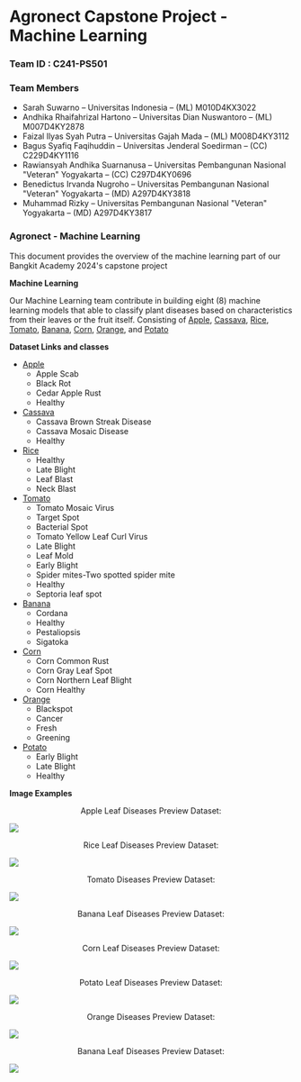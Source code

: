 <h1>Agronect Capstone Project - Machine Learning</h1>

### Team ID : C241-PS501
### Team Members
* Sarah Suwarno – Universitas Indonesia – (ML) M010D4KX3022
* Andhika Rhaifahrizal Hartono – Universitas Dian Nuswantoro – (ML) M007D4KY2878
* Faizal Ilyas Syah Putra – Universitas Gajah Mada – (ML) M008D4KY3112
* Bagus Syafiq Faqihuddin – Universitas Jenderal Soedirman – (CC) C229D4KY1116
* Rawiansyah Andhika Suarnanusa – Universitas Pembangunan Nasional "Veteran" Yogyakarta – (CC) C297D4KY0696
* Benedictus Irvanda Nugroho – Universitas Pembangunan Nasional "Veteran" Yogyakarta – (MD) A297D4KY3818
* Muhammad Rizky – Universitas Pembangunan Nasional "Veteran" Yogyakarta – (MD) A297D4KY3817

### Agronect - Machine Learning
This document provides the overview of the machine learning part of our Bangkit Academy 2024's capstone project

**Machine Learning**

Our Machine Learning team contribute in building eight (8) machine learning models that able to classify plant diseases based on characteristics from their leaves or the fruit itself. Consisting of [Apple](https://github.com/agronect-team/bangkit-machine-learning/tree/main/Apel), [Cassava](https://github.com/agronect-team/bangkit-machine-learning/tree/main/Cassava_Disease), [Rice](https://github.com/agronect-team/bangkit-machine-learning/tree/main/Rice_Disease%20fix), [Tomato](https://github.com/agronect-team/bangkit-machine-learning/tree/main/Tomat_Disease), [Banana](https://github.com/agronect-team/bangkit-machine-learning/tree/main/banana_disease), [Corn](https://github.com/agronect-team/bangkit-machine-learning/tree/main/corn_disease), [Orange](https://github.com/agronect-team/bangkit-machine-learning/tree/main/orange_disease), and [Potato](https://github.com/agronect-team/bangkit-machine-learning/tree/main/potato_disease) 

**Dataset Links and classes**

* [Apple](https://www.kaggle.com/datasets/rm1000/augmented-apple-disease-detection-dataset)
  * Apple Scab
  * Black Rot
  * Cedar Apple Rust
  * Healthy
* [Cassava](https://dataverse.harvard.edu/dataset.xhtml?persistentId=doi:10.7910/DVN/T4RB0B)
  * Cassava Brown Streak Disease
  * Cassava Mosaic Disease
  * Healthy
* [Rice](https://www.kaggle.com/datasets/nafishamoin/new-bangladeshi-crop-disease)
  * Healthy
  * Late Blight
  * Leaf Blast
  * Neck Blast
* [Tomato](https://www.kaggle.com/datasets/kaustubhb999/tomatoleaf/data)
  * Tomato Mosaic Virus
  * Target Spot
  * Bacterial Spot
  * Tomato Yellow Leaf Curl Virus
  * Late Blight
  * Leaf Mold
  * Early Blight
  * Spider mites-Two spotted spider mite
  * Healthy
  * Septoria leaf spot
* [Banana](https://www.kaggle.com/datasets/shifatearman/bananalsd)
  * Cordana
  * Healthy
  * Pestaliopsis
  * Sigatoka
* [Corn](https://www.kaggle.com/datasets/nafishamoin/new-bangladeshi-crop-disease)
  * Corn Common Rust
  * Corn Gray Leaf Spot
  * Corn Northern Leaf Blight
  * Corn Healthy
* [Orange](https://www.kaggle.com/datasets/jonathansilva2020/orange-diseases-dataset)
  * Blackspot
  * Cancer
  * Fresh
  * Greening
* [Potato](https://www.kaggle.com/datasets/nafishamoin/new-bangladeshi-crop-disease)
  * Early Blight
  * Late Blight
  * Healthy

**Image Examples**
 
<p align="center">Apple Leaf Diseases Preview Dataset: </p>
<img align="center" src="Image/Apple_Disease.png"></img>

<p align="center">Rice Leaf Diseases Preview Dataset: </p>
<img align="center" src="Image/RIce_Disease.png"></img>
 
<p align="center">Tomato Diseases Preview Dataset: </p>
<img align="center" src="Image/Tomato_Disease.png"></img>
 
<p align="center">Banana Leaf Diseases Preview Dataset: </p>
<img align="center" src="Image/banana disease dataset.jpg"></img>

<p align="center">Corn Leaf Diseases Preview Dataset: </p>
<img align="center" src="Image/corn disease dataset.jpg"></img>

<p align="center">Potato Leaf Diseases Preview Dataset: </p>
<img align="center" src="Image/potatoleafexampl.jpg"></img>

<p align="center">Orange Diseases Preview Dataset: </p>
<img align="center" src="Image/orangfruitexampl.jpg"></img>

<p align="center">Banana Leaf Diseases Preview Dataset: </p>
<img align="center" src="Image/banana disease dataset.jpg"></img>


